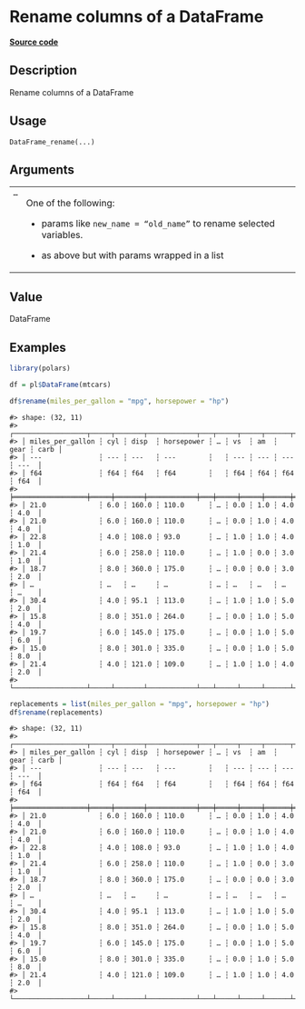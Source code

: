 

# Rename columns of a DataFrame

[**Source code**](https://github.com/pola-rs/r-polars/tree/main/R/dataframe__frame.R#L1547)

## Description

Rename columns of a DataFrame

## Usage

<pre><code class='language-R'>DataFrame_rename(...)
</code></pre>

## Arguments

<table>
<tr>
<td style="white-space: nowrap; font-family: monospace; vertical-align: top">
<code id="DataFrame_rename_:_...">…</code>
</td>
<td>

One of the following:

<ul>
<li>

params like <code>new_name = “old_name”</code> to rename selected
variables.

</li>
<li>

as above but with params wrapped in a list

</li>
</ul>
</td>
</tr>
</table>

## Value

DataFrame

## Examples

``` r
library(polars)

df = pl$DataFrame(mtcars)

df$rename(miles_per_gallon = "mpg", horsepower = "hp")
```

    #> shape: (32, 11)
    #> ┌──────────────────┬─────┬───────┬────────────┬───┬─────┬─────┬──────┬──────┐
    #> │ miles_per_gallon ┆ cyl ┆ disp  ┆ horsepower ┆ … ┆ vs  ┆ am  ┆ gear ┆ carb │
    #> │ ---              ┆ --- ┆ ---   ┆ ---        ┆   ┆ --- ┆ --- ┆ ---  ┆ ---  │
    #> │ f64              ┆ f64 ┆ f64   ┆ f64        ┆   ┆ f64 ┆ f64 ┆ f64  ┆ f64  │
    #> ╞══════════════════╪═════╪═══════╪════════════╪═══╪═════╪═════╪══════╪══════╡
    #> │ 21.0             ┆ 6.0 ┆ 160.0 ┆ 110.0      ┆ … ┆ 0.0 ┆ 1.0 ┆ 4.0  ┆ 4.0  │
    #> │ 21.0             ┆ 6.0 ┆ 160.0 ┆ 110.0      ┆ … ┆ 0.0 ┆ 1.0 ┆ 4.0  ┆ 4.0  │
    #> │ 22.8             ┆ 4.0 ┆ 108.0 ┆ 93.0       ┆ … ┆ 1.0 ┆ 1.0 ┆ 4.0  ┆ 1.0  │
    #> │ 21.4             ┆ 6.0 ┆ 258.0 ┆ 110.0      ┆ … ┆ 1.0 ┆ 0.0 ┆ 3.0  ┆ 1.0  │
    #> │ 18.7             ┆ 8.0 ┆ 360.0 ┆ 175.0      ┆ … ┆ 0.0 ┆ 0.0 ┆ 3.0  ┆ 2.0  │
    #> │ …                ┆ …   ┆ …     ┆ …          ┆ … ┆ …   ┆ …   ┆ …    ┆ …    │
    #> │ 30.4             ┆ 4.0 ┆ 95.1  ┆ 113.0      ┆ … ┆ 1.0 ┆ 1.0 ┆ 5.0  ┆ 2.0  │
    #> │ 15.8             ┆ 8.0 ┆ 351.0 ┆ 264.0      ┆ … ┆ 0.0 ┆ 1.0 ┆ 5.0  ┆ 4.0  │
    #> │ 19.7             ┆ 6.0 ┆ 145.0 ┆ 175.0      ┆ … ┆ 0.0 ┆ 1.0 ┆ 5.0  ┆ 6.0  │
    #> │ 15.0             ┆ 8.0 ┆ 301.0 ┆ 335.0      ┆ … ┆ 0.0 ┆ 1.0 ┆ 5.0  ┆ 8.0  │
    #> │ 21.4             ┆ 4.0 ┆ 121.0 ┆ 109.0      ┆ … ┆ 1.0 ┆ 1.0 ┆ 4.0  ┆ 2.0  │
    #> └──────────────────┴─────┴───────┴────────────┴───┴─────┴─────┴──────┴──────┘

``` r
replacements = list(miles_per_gallon = "mpg", horsepower = "hp")
df$rename(replacements)
```

    #> shape: (32, 11)
    #> ┌──────────────────┬─────┬───────┬────────────┬───┬─────┬─────┬──────┬──────┐
    #> │ miles_per_gallon ┆ cyl ┆ disp  ┆ horsepower ┆ … ┆ vs  ┆ am  ┆ gear ┆ carb │
    #> │ ---              ┆ --- ┆ ---   ┆ ---        ┆   ┆ --- ┆ --- ┆ ---  ┆ ---  │
    #> │ f64              ┆ f64 ┆ f64   ┆ f64        ┆   ┆ f64 ┆ f64 ┆ f64  ┆ f64  │
    #> ╞══════════════════╪═════╪═══════╪════════════╪═══╪═════╪═════╪══════╪══════╡
    #> │ 21.0             ┆ 6.0 ┆ 160.0 ┆ 110.0      ┆ … ┆ 0.0 ┆ 1.0 ┆ 4.0  ┆ 4.0  │
    #> │ 21.0             ┆ 6.0 ┆ 160.0 ┆ 110.0      ┆ … ┆ 0.0 ┆ 1.0 ┆ 4.0  ┆ 4.0  │
    #> │ 22.8             ┆ 4.0 ┆ 108.0 ┆ 93.0       ┆ … ┆ 1.0 ┆ 1.0 ┆ 4.0  ┆ 1.0  │
    #> │ 21.4             ┆ 6.0 ┆ 258.0 ┆ 110.0      ┆ … ┆ 1.0 ┆ 0.0 ┆ 3.0  ┆ 1.0  │
    #> │ 18.7             ┆ 8.0 ┆ 360.0 ┆ 175.0      ┆ … ┆ 0.0 ┆ 0.0 ┆ 3.0  ┆ 2.0  │
    #> │ …                ┆ …   ┆ …     ┆ …          ┆ … ┆ …   ┆ …   ┆ …    ┆ …    │
    #> │ 30.4             ┆ 4.0 ┆ 95.1  ┆ 113.0      ┆ … ┆ 1.0 ┆ 1.0 ┆ 5.0  ┆ 2.0  │
    #> │ 15.8             ┆ 8.0 ┆ 351.0 ┆ 264.0      ┆ … ┆ 0.0 ┆ 1.0 ┆ 5.0  ┆ 4.0  │
    #> │ 19.7             ┆ 6.0 ┆ 145.0 ┆ 175.0      ┆ … ┆ 0.0 ┆ 1.0 ┆ 5.0  ┆ 6.0  │
    #> │ 15.0             ┆ 8.0 ┆ 301.0 ┆ 335.0      ┆ … ┆ 0.0 ┆ 1.0 ┆ 5.0  ┆ 8.0  │
    #> │ 21.4             ┆ 4.0 ┆ 121.0 ┆ 109.0      ┆ … ┆ 1.0 ┆ 1.0 ┆ 4.0  ┆ 2.0  │
    #> └──────────────────┴─────┴───────┴────────────┴───┴─────┴─────┴──────┴──────┘
